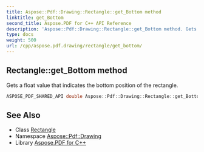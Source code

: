 ```yaml
---
title: Aspose::Pdf::Drawing::Rectangle::get_Bottom method
linktitle: get_Bottom
second_title: Aspose.PDF for C++ API Reference
description: 'Aspose::Pdf::Drawing::Rectangle::get_Bottom method. Gets a float value that indicates the bottom position of the rectangle in C++.'
type: docs
weight: 500
url: /cpp/aspose.pdf.drawing/rectangle/get_bottom/
---
```

## Rectangle::get_Bottom method


Gets a float value that indicates the bottom position of the rectangle.

```cpp
ASPOSE_PDF_SHARED_API double Aspose::Pdf::Drawing::Rectangle::get_Bottom() const
```

## See Also

* Class [Rectangle](../)
* Namespace [Aspose::Pdf::Drawing](../../)
* Library [Aspose.PDF for C++](../../../)
